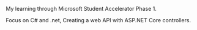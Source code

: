 My learning through Microsoft Student Accelerator Phase 1. 

Focus on C# and .net, Creating a web API with ASP.NET Core controllers.
